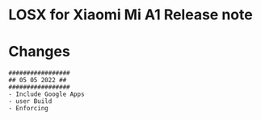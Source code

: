 LOSX for Xiaomi Mi A1 Release note
==================================

# Changes
```
#################
## 05 05 2022 ##
#################
- Include Google Apps
- user Build
- Enforcing
```

